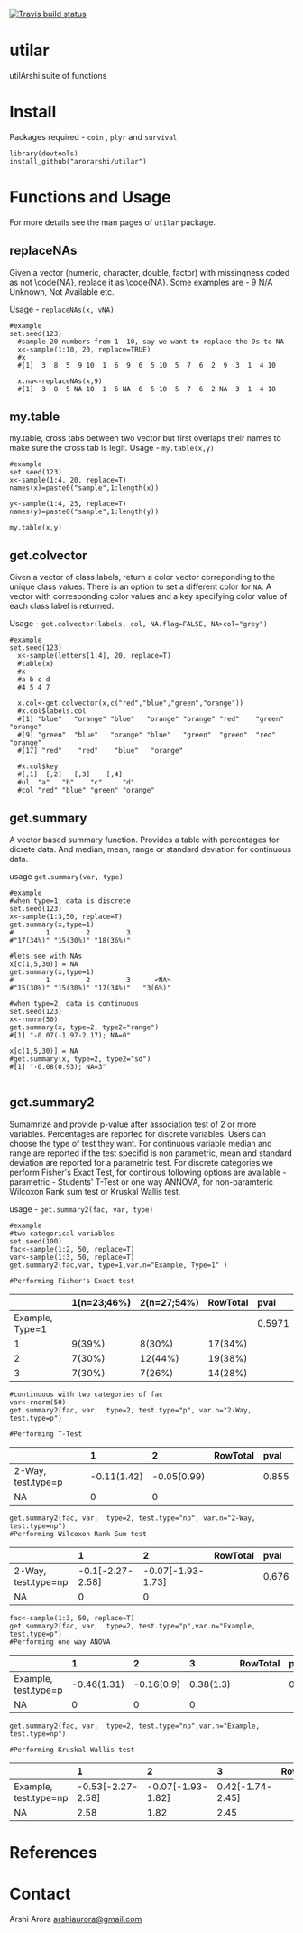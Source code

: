 <!-- badges: start -->
  [![Travis build status](https://travis-ci.com/arorarshi/utilar.svg?branch=master)](https://travis-ci.com/arorarshi/utilar)
  <!-- badges: end -->
  
# utilar
utilArshi suite of functions 

# Install 

Packages required - `coin` , `plyr` and `survival`

```{r}
library(devtools)
install_github("arorarshi/utilar")
```

# Functions and Usage 

For more details see the man pages of `utilar` package. 

## replaceNAs
Given a vector (numeric, character, double, factor) with missingness coded as not \code{NA}, replace it as \code{NA}. Some examples are - 9 N/A Unknown, Not Available etc.

Usage - `replaceNAs(x, vNA)`

```{r}
#example 
set.seed(123)
  #sample 20 numbers from 1 -10, say we want to replace the 9s to NA
  x<-sample(1:10, 20, replace=TRUE)
  #x
  #[1]  3  8  5  9 10  1  6  9  6  5 10  5  7  6  2  9  3  1  4 10

  x.na<-replaceNAs(x,9)
  #[1]  3  8  5 NA 10  1  6 NA  6  5 10  5  7  6  2 NA  3  1  4 10
```
## my.table 
my.table, cross tabs between two vector but first overlaps their names to make sure the cross tab is legit.
Usage - `my.table(x,y)`

```{r}
#example
set.seed(123)
x<-sample(1:4, 20, replace=T)
names(x)=paste0("sample",1:length(x))

y<-sample(1:4, 25, replace=T)
names(y)=paste0("sample",1:length(y))

my.table(x,y)
```

## get.colvector 
Given a vector of class labels, return a color vector correponding to the unique class values. There is an option to set a different color for `NA`. A vector with corresponding color values and a key specifying color value of each class label is returned.

Usage - `get.colvector(labels, col, NA.flag=FALSE, NA>col="grey")`

```{r}
#example
set.seed(123)
  x<-sample(letters[1:4], 20, replace=T)
  #table(x)
  #x
  #a b c d
  #4 5 4 7

  x.col<-get.colvector(x,c("red","blue","green","orange"))
  #x.col$labels.col
  #[1] "blue"   "orange" "blue"   "orange" "orange" "red"    "green"  "orange"
  #[9] "green"  "blue"   "orange" "blue"   "green"  "green"  "red"    "orange"
  #[17] "red"    "red"    "blue"   "orange"

  #x.col$key
  #[,1]  [,2]   [,3]    [,4]
  #ul  "a"   "b"    "c"     "d"
  #col "red" "blue" "green" "orange"

```
## get.summary
A vector based summary function. Provides a table with percentages for dicrete data. And median, mean, range or standard deviation for continuous data.

usage `get.summary(var, type)`

```{r}
#example
#when type=1, data is discrete
set.seed(123)
x<-sample(1:3,50, replace=T)
get.summary(x,type=1)
#        1         2         3
#"17(34%)" "15(30%)" "18(36%)"

#lets see with NAs
x[c(1,5,30)] = NA
get.summary(x,type=1)
#        1         2         3      <NA>
#"15(30%)" "15(30%)" "17(34%)"   "3(6%)"

#when type=2, data is continuous
set.seed(123)
x<-rnorm(50)
get.summary(x, type=2, type2="range")
#[1] "-0.07(-1.97-2.17); NA=0"

x[c(1,5,30)] = NA
#get.summary(x, type=2, type2="sd")
#[1] "-0.08(0.93); NA=3"


```
## get.summary2
Sumamrize and provide p-value after association test of 2 or more variables. Percentages are reported for discrete variables. Users can choose the type of test they want. For continuous variable median and range are reported if the test specifid is non parametric, mean and standard deviation are reported for a parametric test.  For discrete categories we perform Fisher's Exact Test, for continous following options are available - parametric - Students' T-Test or one way ANNOVA, for non-paramteric Wilcoxon Rank sum test or Kruskal Wallis test.

usage - `get.summary2(fac, var, type)`

```{r}
#example
#two categorical variables
set.seed(100)
fac<-sample(1:2, 50, replace=T)
var<-sample(1:3, 50, replace=T)
get.summary2(fac,var, type=1,var.n="Example, Type=1" )

#Performing Fisher's Exact test
```

|                |1(n=23;46%) |2(n=27;54%) |RowTotal |pval   |
|:---------------|:-----------|:-----------|:--------|:------|
|Example, Type=1 |            |            |         |0.5971 |
|1               |9(39%)      |8(30%)      |17(34%)  |       |
|2               |7(30%)      |12(44%)     |19(38%)  |       |
|3               |7(30%)      |7(26%)      |14(28%)  |       |

```{r}
#continuous with two categories of fac
var<-rnorm(50)
get.summary2(fac, var,  type=2, test.type="p", var.n="2-Way, test.type=p")

#Performing T-Test
```

|                   |1           |2           |RowTotal |pval  |
|:------------------|:-----------|:-----------|:--------|:-----|
|2-Way, test.type=p |-0.11(1.42) |-0.05(0.99) |         |0.855 |
|NA                 |0           |0           |         |      |

```{r}
get.summary2(fac, var,  type=2, test.type="np", var.n="2-Way, test.type=np")
#Performing Wilcoxon Rank Sum test
```

|                    |1                |2                 |RowTotal |pval  |
|:-------------------|:----------------|:-----------------|:--------|:-----|
|2-Way, test.type=np |-0.1[-2.27-2.58] |-0.07[-1.93-1.73] |         |0.676 |
|NA                  |0                |0                 |         |      |


```{r}
fac<-sample(1:3, 50, replace=T)
get.summary2(fac, var,  type=2, test.type="p",var.n="Example, test.type=p")
#Performing one way ANOVA
```

|                     |1           |2          |3         |RowTotal |pval  |
|:--------------------|:-----------|:----------|:---------|:--------|:-----|
|Example, test.type=p |-0.46(1.31) |-0.16(0.9) |0.38(1.3) |         |0.132 |
|NA                   |0           |0          |0         |         |      |

```{r}
get.summary2(fac, var,  type=2, test.type="np",var.n="Example, test.type=np")

#Performing Kruskal-Wallis test
```
|                      |1                 |2                 |3                |RowTotal |pval  |
|:---------------------|:-----------------|:-----------------|:----------------|:--------|:-----|
|Example, test.type=np |-0.53[-2.27-2.58] |-0.07[-1.93-1.82] |0.42[-1.74-2.45] |         |0.131 |
|NA                    |2.58              |1.82              |2.45             |         |      |


# References 


# Contact 
Arshi Arora
arshiaurora@gmail.com
